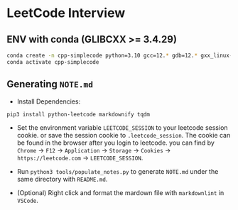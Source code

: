 # LeetCode Interview

## ENV with conda (GLIBCXX >= 3.4.29)

```bash
conda create -n cpp-simplecode python=3.10 gcc=12.* gdb=12.* gxx_linux-64==12.* cmake ninja fmt=10.* -y -c conda-forge
conda activate cpp-simplecode
```

## Generating `NOTE.md`

- Install Dependencies:

```bash
pip3 install python-leetcode markdownify tqdm
```

- Set the environment variable `LEETCODE_SESSION` to your leetcode session cookie. or save the session cookie to `.leetcode_session`.
The cookie can be found in the browser after you login to leetcode.
you can find by `Chrome` -> `F12` -> `Application` -> `Storage` -> `Cookies` -> `https://leetcode.com` -> `LEETCODE_SESSION`.

- Run `python3 tools/populate_notes.py` to generate `NOTE.md` under the same directory with `README.md`.

- (Optional) Right click and format the mardown file with `markdownlint` in `VSCode`.
